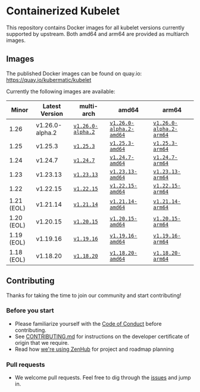 # Containerized Kubelet

This repository contains Docker images for all kubelet versions currently supported by upstream.
Both amd64 and arm64 are provided as multiarch images.

## Images

The published Docker images can be found on quay.io: https://quay.io/kubermatic/kubelet

Currently the following images are available:

<!-- versions_start -->
| Minor | Latest Version | multi-arch | amd64 | arm64 |
| ----- | ------- | ---------- | ----- | ----- |
| 1.26 | v1.26.0-alpha.2 | [`v1.26.0-alpha.2`](https://quay.io/kubermatic/kubelet:v1.26.0-alpha.2) | [`v1.26.0-alpha.2-amd64`](https://quay.io/kubermatic/kubelet:v1.26.0-alpha.2-amd64) | [`v1.26.0-alpha.2-arm64`](https://quay.io/kubermatic/kubelet:v1.26.0-alpha.2-arm64) |
| 1.25 | v1.25.3 | [`v1.25.3`](https://quay.io/kubermatic/kubelet:v1.25.3) | [`v1.25.3-amd64`](https://quay.io/kubermatic/kubelet:v1.25.3-amd64) | [`v1.25.3-arm64`](https://quay.io/kubermatic/kubelet:v1.25.3-arm64) |
| 1.24 | v1.24.7 | [`v1.24.7`](https://quay.io/kubermatic/kubelet:v1.24.7) | [`v1.24.7-amd64`](https://quay.io/kubermatic/kubelet:v1.24.7-amd64) | [`v1.24.7-arm64`](https://quay.io/kubermatic/kubelet:v1.24.7-arm64) |
| 1.23 | v1.23.13 | [`v1.23.13`](https://quay.io/kubermatic/kubelet:v1.23.13) | [`v1.23.13-amd64`](https://quay.io/kubermatic/kubelet:v1.23.13-amd64) | [`v1.23.13-arm64`](https://quay.io/kubermatic/kubelet:v1.23.13-arm64) |
| 1.22 | v1.22.15 | [`v1.22.15`](https://quay.io/kubermatic/kubelet:v1.22.15) | [`v1.22.15-amd64`](https://quay.io/kubermatic/kubelet:v1.22.15-amd64) | [`v1.22.15-arm64`](https://quay.io/kubermatic/kubelet:v1.22.15-arm64) |
| 1.21 (EOL) | v1.21.14 | [`v1.21.14`](https://quay.io/kubermatic/kubelet:v1.21.14) | [`v1.21.14-amd64`](https://quay.io/kubermatic/kubelet:v1.21.14-amd64) | [`v1.21.14-arm64`](https://quay.io/kubermatic/kubelet:v1.21.14-arm64) |
| 1.20 (EOL) | v1.20.15 | [`v1.20.15`](https://quay.io/kubermatic/kubelet:v1.20.15) | [`v1.20.15-amd64`](https://quay.io/kubermatic/kubelet:v1.20.15-amd64) | [`v1.20.15-arm64`](https://quay.io/kubermatic/kubelet:v1.20.15-arm64) |
| 1.19 (EOL) | v1.19.16 | [`v1.19.16`](https://quay.io/kubermatic/kubelet:v1.19.16) | [`v1.19.16-amd64`](https://quay.io/kubermatic/kubelet:v1.19.16-amd64) | [`v1.19.16-arm64`](https://quay.io/kubermatic/kubelet:v1.19.16-arm64) |
| 1.18 (EOL) | v1.18.20 | [`v1.18.20`](https://quay.io/kubermatic/kubelet:v1.18.20) | [`v1.18.20-amd64`](https://quay.io/kubermatic/kubelet:v1.18.20-amd64) | [`v1.18.20-arm64`](https://quay.io/kubermatic/kubelet:v1.18.20-arm64) |


<!-- versions_end -->

## Contributing

Thanks for taking the time to join our community and start contributing!

### Before you start

* Please familiarize yourself with the [Code of Conduct][3] before contributing.
* See [CONTRIBUTING.md][2] for instructions on the developer certificate of origin that we require.
* Read how [we're using ZenHub][13] for project and roadmap planning

### Pull requests

* We welcome pull requests. Feel free to dig through the [issues][1] and jump in.

[1]: https://github.com/kubermatic/kubelet/issues
[2]: https://github.com/kubermatic/kubelet/blob/main/CONTRIBUTING.md
[3]: https://github.com/kubermatic/kubelet/blob/main/CODE_OF_CONDUCT.md

[11]: https://groups.google.com/forum/#!forum/kubermatic-dev
[12]: https://kubermatic.slack.com/messages/kubelet
[13]: https://github.com/kubermatic/kubelet/blob/main/Zenhub.md
[15]: http://slack.kubermatic.io/
